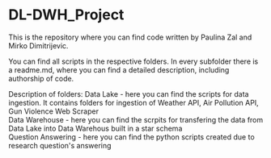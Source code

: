 # DL-DWH_Project
This is the repository where you can find code written by Paulina Zal and Mirko Dimitrijevic. <br>


You can find all scripts in the respective folders. In every subfolder there is a readme.md, where you can find a detailed description, including authorship of code. 

Description of folders: 
Data Lake - here you can find the scripts for data ingestion. It contains folders for ingestion of Weather API, Air Pollution API, Gun Violence Web Scraper <br>
Data Warehouse - here you can find the scrpits for transfering the data from Data Lake into Data Warehous built in a star schema <br>
Question Answering - here you can find the python scripts created due to research question's answering <br>
